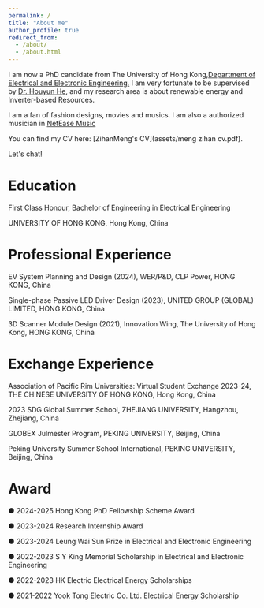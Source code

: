 ```yaml
---
permalink: /
title: "About me"
author_profile: true
redirect_from: 
  - /about/
  - /about.html
---
```


I am now a PhD candidate from The University of Hong Kong,[Department of Electrical and Electronic Engineering.](https://www.eee.hku.hk/study/rpg/) I am very fortunate to be supervised by [Dr. Houyun He](https://www.eee.hku.hk/~yhhou/index.htm), and my research area is about renewable energy and Inverter-based Resources.

I am a fan of fashion designs, movies and musics. I am also a authorized musician in [NetEase Music](https://music.163.com/#/artist?id=34602529)

You can find my CV here: [ZihanMeng's CV](assets/meng zihan cv.pdf).

Let's chat!

Education
======
First Class Honour, Bachelor of Engineering in Electrical Engineering

UNIVERSITY OF HONG KONG, Hong Kong, China

Professional Experience
======
EV System Planning and Design (2024), WER/P&D, CLP Power, HONG KONG, China


Single-phase Passive LED Driver Design (2023), UNITED GROUP (GLOBAL) LIMITED, HONG KONG, China

3D Scanner Module Design (2021), Innovation Wing, The University of Hong Kong, HONG KONG, China

Exchange Experience
======
Association of Pacific Rim Universities: Virtual Student Exchange 2023-24, THE CHINESE UNIVERSITY OF HONG KONG, Hong Kong, China

2023 SDG Global Summer School, ZHEJIANG UNIVERSITY, Hangzhou, Zhejiang, China

GLOBEX Julmester Program, PEKING UNIVERSITY, Beijing, China

Peking University Summer School International, PEKING UNIVERSITY, Beijing, China

Award
======
● 2024-2025 Hong Kong PhD Fellowship Scheme Award

● 2023-2024 Research Internship Award

● 2023-2024 Leung Wai Sun Prize in Electrical and Electronic Engineering

● 2022-2023 S Y King Memorial Scholarship in Electrical and Electronic Engineering

● 2022-2023 HK Electric Electrical Energy Scholarships

● 2021-2022 Yook Tong Electric Co. Ltd. Electrical Energy Scholarship

